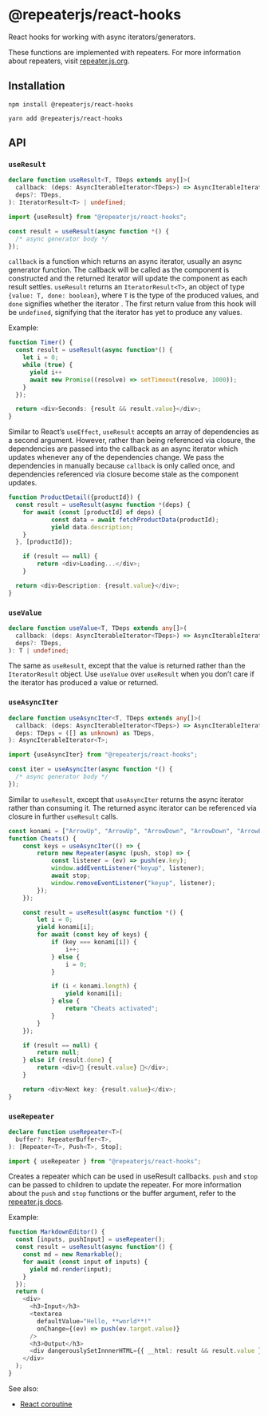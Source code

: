 # @repeaterjs/react-hooks
React hooks for working with async iterators/generators.

These functions are implemented with repeaters. For more information about repeaters, visit [repeater.js.org](https://repeater.js.org).

## Installation
```
npm install @repeaterjs/react-hooks
```

```
yarn add @repeaterjs/react-hooks
```

## API
### `useResult`

```ts
declare function useResult<T, TDeps extends any[]>(
  callback: (deps: AsyncIterableIterator<TDeps>) => AsyncIterableIterator<T>,
  deps?: TDeps,
): IteratorResult<T> | undefined;

import {useResult} from "@repeaterjs/react-hooks";

const result = useResult(async function *() {
  /* async generator body */
});
```

`callback` is a function which returns an async iterator, usually an async generator function. The callback will be called as the component is constructed and the returned iterator will update the component as each result settles.  `useResult` returns an `IteratorResult<T>`, an object of type `{value: T, done: boolean}`, where `T` is the type of the produced values, and `done` signifies whether the iterator . The first return value from this hook will be `undefined`, signifying that the iterator has yet to produce any values.

Example:
```ts
function Timer() {
  const result = useResult(async function*() {
    let i = 0;
    while (true) {
      yield i++
      await new Promise((resolve) => setTimeout(resolve, 1000));
    }
  });

  return <div>Seconds: {result && result.value}</div>;
}
```

Similar to React’s `useEffect`, `useResult` accepts an array of dependencies as a second argument. However, rather than being referenced via closure, the dependencies are passed into the callback as an async iterator which updates whenever any of the dependencies change. We pass the dependencies in manually because `callback` is only called once, and dependencies referenced via closure become stale as the component updates.

```ts
function ProductDetail({productId}) {
  const result = useResult(async function *(deps) {
    for await (const [productId] of deps) {
			const data = await fetchProductData(productId);
			yield data.description;
    }
  }, [productId]);

	if (result == null) {
		return <div>Loading...</div>;
	}

  return <div>Description: {result.value}</div>;
}
```

### `useValue`
```ts
declare function useValue<T, TDeps extends any[]>(
  callback: (deps: AsyncIterableIterator<TDeps>) => AsyncIterableIterator<T>,
  deps?: TDeps,
): T | undefined;
```

The same as `useResult`, except that the value is returned rather than the `IteratorResult` object. Use `useValue` over `useResult` when you don’t care if the iterator has produced a value or returned.

### `useAsyncIter`

```ts
declare function useAsyncIter<T, TDeps extends any[]>(
  callback: (deps: AsyncIterableIterator<TDeps>) => AsyncIterableIterator<T>,
  deps: TDeps = ([] as unknown) as TDeps,
): AsyncIterableIterator<T>;

import {useAsyncIter} from "@repeaterjs/react-hooks";

const iter = useAsyncIter(async function *() {
  /* async generator body */
});
```

Similar to `useResult`, except that `useAsyncIter` returns the async iterator rather than consuming it. The returned async iterator can be referenced via closure in further `useResult` calls.

```ts
const konami = ["ArrowUp", "ArrowUp", "ArrowDown", "ArrowDown", "ArrowLeft", "ArrowRight", "ArrowLeft", "ArrowRight", "b", "a"];
function Cheats() {
	const keys = useAsyncIter(() => {
		return new Repeater(async (push, stop) => {
			const listener = (ev) => push(ev.key);
			window.addEventListener("keyup", listener);
			await stop;
			window.removeEventListener("keyup", listener);
		});
	});

	const result = useResult(async function *() {
		let i = 0;
		yield konami[i];
		for await (const key of keys) {
			if (key === konami[i]) {
				i++;
			} else {
				i = 0;
			}

			if (i < konami.length) {
				yield konami[i];
			} else {
				return "Cheats activated";
			}
		}
	});

	if (result == null) {
		return null;
	} else if (result.done) {
		return <div>🎉 {result.value} 🎉</div>;
	}

	return <div>Next key: {result.value}</div>;
}
```

### `useRepeater`

```ts
declare function useRepeater<T>(
  buffer?: RepeaterBuffer<T>,
): [Repeater<T>, Push<T>, Stop];

import { useRepeater } from "@repeaterjs/react-hooks";
```

Creates a repeater which can be used in useResult callbacks. `push` and `stop`
can be passed to children to update the repeater. For more information about
the `push` and `stop` functions or the buffer argument, refer to the
[repeater.js docs](https://repeater.js.org/docs/overview).

Example:

```ts
function MarkdownEditor() {
  const [inputs, pushInput] = useRepeater();
  const result = useResult(async function*() {
    const md = new Remarkable();
    for await (const input of inputs) {
      yield md.render(input);
    }
  });
  return (
    <div>
      <h3>Input</h3>
      <textarea
        defaultValue="Hello, **world**!"
        onChange={(ev) => push(ev.target.value)}
      />
      <h3>Output</h3>
      <div dangerouslySetInnnerHTML={{ __html: result && result.value }} />
    </div>
  );
}
```

See also:
- [React coroutine](https://github.com/alexeyraspopov/react-coroutine)
